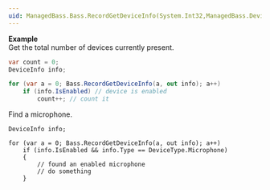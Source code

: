 ```yaml
---
uid: ManagedBass.Bass.RecordGetDeviceInfo(System.Int32,ManagedBass.DeviceInfo@)
---
```


**Example**  
Get the total number of devices currently present.

```csharp
var count = 0;
DeviceInfo info;

for (var a = 0; Bass.RecordGetDeviceInfo(a, out info); a++)
    if (info.IsEnabled) // device is enabled
        count++; // count it
```

Find a microphone. 

```
DeviceInfo info;

for (var a = 0; Bass.RecordGetDeviceInfo(a, out info); a++)
    if (info.IsEnabled && info.Type == DeviceType.Microphone)
    {
        // found an enabled microphone
        // do something
    }
```